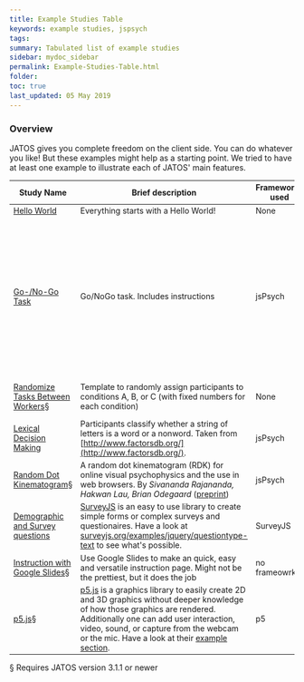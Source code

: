 ```yaml
---
title: Example Studies Table
keywords: example studies, jspsych
tags:
summary: Tabulated list of example studies 
sidebar: mydoc_sidebar
permalink: Example-Studies-Table.html
folder:
toc: true
last_updated: 05 May 2019
---
```


### Overview
JATOS gives you complete freedom on the client side. You can do whatever you like! But these examples might help as a starting point. We tried to have at least one example to illustrate each of JATOS' main features. 

| Study Name             | Brief description   | Frameworks used | Features used   | Example image  |
|-------------------|-------------------|-------------------|-------------------|-------------------|
| [Hello World](https://github.com/JATOS/JATOS_examples/raw/master/examples/hello_world.zip) | Everything starts with a Hello World! | None | None | None  |
| [Go-/No-Go Task](https://github.com/JATOS/JATOS_examples/raw/master/examples/go-nogo_task_(using_jspsych_6).zip) | Go/NoGo task. Includes instructions | jsPsych | None |  ![dummy](images/example-studies/Screenshot_gonogo.png){:width="200"}|
| [Randomize Tasks Between Workers](https://github.com/JATOS/JATOS_examples/raw/master/examples/randomize_tasks_between_workers.zip)§| Template to randomly assign participants to conditions A, B, or C (with fixed numbers for each condition) | None | Batch session| {% include image.html file="example-studies/Screenshot_randomization_between_workers.png" alt="Screenshot Randomization between participants" max-width="200" %} |
| [Lexical Decision Making](https://github.com/JATOS/JATOS_examples/raw/master/examples/lexical_decision_(using_jspsych).zip) | Participants classify whether a string of letters is a word or a nonword. Taken from [http://www.factorsdb.org/](http://www.factorsdb.org/). | jsPsych | None | {% include image.html file="example-studies/Screenshot_lexicalDecision_word.png" alt="Screenshot Lexical Decision" max-width="200" %} |
| [Random Dot Kinematogram](https://github.com/JATOS/JATOS_examples/raw/master/examples/rdk.zip)§ | A random dot kinematogram (RDK) for online visual psychophysics and the use in web browsers. By _Sivananda Rajananda, Hakwan Lau, Brian Odegaard_ ([preprint](https://www.biorxiv.org/content/early/2017/09/21/192377)) | jsPsych | no feature| {% include image.html file="example-studies/Screenshot_rdk.png" alt="Screenshot RDK" max-width="200" %} |
| [Demographic and Survey questions](https://github.com/JATOS/JATOS_examples/raw/master/examples/survey.js_ui_example.zip) | [SurveyJS](http://surveyjs.org) is an easy to use library to create simple forms or complex surveys and questionaires. Have a look at [surveyjs.org/examples/jquery/questiontype-text](http://surveyjs.org/examples/jquery/questiontype-text/) to see what's possible. | SurveyJS | no feature| {% include image.html file="example-studies/survey-js-screenshot.png" alt="Screenshot SurveyJS Example" max-width="200" %} |
| [Instruction with Google Slides](https://github.com/JATOS/JATOS_examples/raw/master/examples/intro_with_google_slides.zip)§ | Use Google Slides to make an quick, easy and versatile instruction page. Might not be the prettiest, but it does the job| no frameowrk | no feature| {% include image.html file="example-studies/Screenshot_intro_slides.png" alt="Screenshot Easy instructions with Slides" max-width="200" %}|
| [p5.js](https://github.com/JATOS/JATOS_examples/raw/master/examples/p5.js_examples.zip)§ | [p5.js](https://p5js.org/) is a graphics library to easily create 2D and 3D graphics without deeper knowledge of how those graphics are rendered. Additionally one can add user interaction, video, sound, or capture from the webcam or the mic. Have a look at their [example section](https://p5js.org/examples/). | p5 | no feature| {% include image.html file="example-studies/p5-js-screenshot5.gif" alt="Screenshot p5.js Example" max-width="200" %}|



§ Requires JATOS version 3.1.1 or newer
